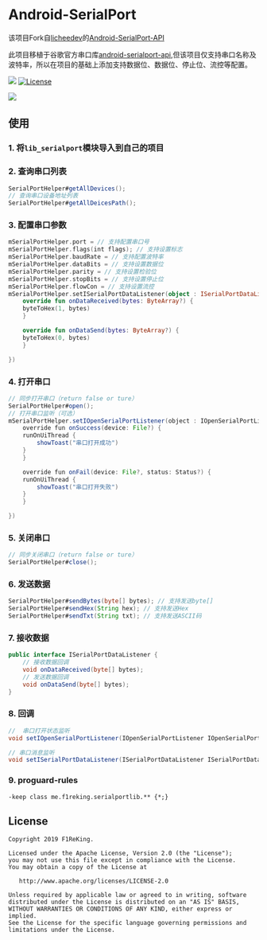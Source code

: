 # Android-SerialPort
该项目Fork自[licheedev](https://github.com/licheedev)的[Android-SerialPort-API](https://github.com/licheedev/Android-SerialPort-API)

此项目移植于谷歌官方串口库[android-serialport-api](https://code.google.com/archive/p/android-serialport-api/),但该项目仅支持串口名称及波特率，所以在项目的基础上添加支持数据位、数据位、停止位、流控等配置。

[![](https://jitpack.io/v/F1ReKing/Android-SerialPort.svg)](https://jitpack.io/#F1ReKing/Android-SerialPort)
[![License](https://img.shields.io/badge/license-Apache%202.0-blue.svg)](https://github.com/F1ReKing/Android-SerialPort/blob/master/LICENSE)

![](https://raw.githubusercontent.com/F1ReKing/Android-SerialPort/master/3.webp)

## 使用

### 1. 将`lib_serialport`模块导入到自己的项目

### 2. 查询串口列表

```java
SerialPortHelper#getAllDevices();
// 查询串口设备地址列表
SerialPortHelper#getAllDeicesPath();
```

### 3. 配置串口参数

```kotlin
mSerialPortHelper.port = // 支持配置串口号
mSerialPortHelper.flags(int flags); // 支持设置标志
mSerialPortHelper.baudRate = // 支持配置波特率
mSerialPortHelper.dataBits = // 支持设置数据位 
mSerialPortHelper.parity = // 支持设置检验位
mSerialPortHelper.stopBits = // 支持设置停止位
mSerialPortHelper.flowCon = // 支持设置流控
mSerialPortHelper.setISerialPortDataListener(object : ISerialPortDataListener { // 支持数据回调监听
    override fun onDataReceived(bytes: ByteArray?) {
	byteToHex(1, bytes)
    }

    override fun onDataSend(bytes: ByteArray?) {
	byteToHex(0, bytes)
    }

})
```

### 4. 打开串口

```java
// 同步打开串口（return false or ture）
SerialPortHelper#open(); 
// 打开串口监听（可选）
mSerialPortHelper.setIOpenSerialPortListener(object : IOpenSerialPortListener {
    override fun onSuccess(device: File?) {
	runOnUiThread {
	    showToast("串口打开成功")
	}
    }

    override fun onFail(device: File?, status: Status?) {
	runOnUiThread {
	    showToast("串口打开失败")
	}
    }

})
```

### 5. 关闭串口

```java
// 同步关闭串口（return false or ture）
SerialPortHelper#close();
```

### 6. 发送数据

```java
SerialPortHelper#sendBytes(byte[] bytes); // 支持发送byte[]
SerialPortHelper#sendHex(String hex); // 支持发送Hex
SerialPortHelper#sendTxt(String txt); // 支持发送ASCII码
```

### 7. 接收数据

```java
public interface ISerialPortDataListener {
	// 接收数据回调
    void onDataReceived(byte[] bytes);
   	// 发送数据回调
    void onDataSend(byte[] bytes);
}
```

### 8. 回调

```java
//  串口打开状态监听
void setIOpenSerialPortListener(IOpenSerialPortListener IOpenSerialPortListener);

// 串口消息监听
void setISerialPortDataListener(ISerialPortDataListener ISerialPortDataListener);
```
### 9. proguard-rules 
```
-keep class me.f1reking.serialportlib.** {*;}
```

## License
```
Copyright 2019 F1ReKing. 

Licensed under the Apache License, Version 2.0 (the "License");
you may not use this file except in compliance with the License.
You may obtain a copy of the License at

   http://www.apache.org/licenses/LICENSE-2.0

Unless required by applicable law or agreed to in writing, software
distributed under the License is distributed on an "AS IS" BASIS,
WITHOUT WARRANTIES OR CONDITIONS OF ANY KIND, either express or implied.
See the License for the specific language governing permissions and
limitations under the License.
```

